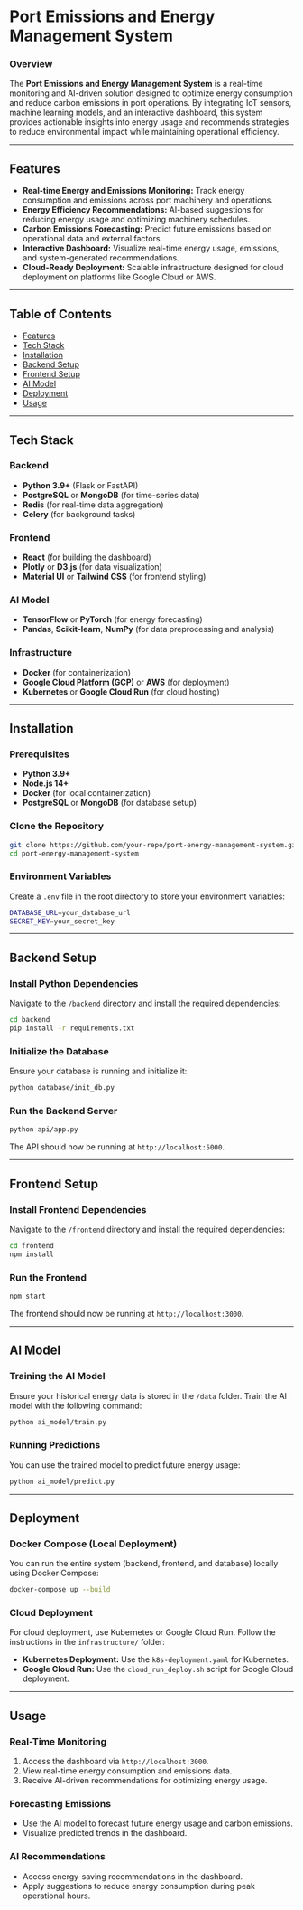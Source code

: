 # Port Emissions and Energy Management System

### Overview
The **Port Emissions and Energy Management System** is a real-time monitoring and AI-driven solution designed to optimize energy consumption and reduce carbon emissions in port operations. By integrating IoT sensors, machine learning models, and an interactive dashboard, this system provides actionable insights into energy usage and recommends strategies to reduce environmental impact while maintaining operational efficiency.

---

## Features
- **Real-time Energy and Emissions Monitoring:** Track energy consumption and emissions across port machinery and operations.
- **Energy Efficiency Recommendations:** AI-based suggestions for reducing energy usage and optimizing machinery schedules.
- **Carbon Emissions Forecasting:** Predict future emissions based on operational data and external factors.
- **Interactive Dashboard:** Visualize real-time energy usage, emissions, and system-generated recommendations.
- **Cloud-Ready Deployment:** Scalable infrastructure designed for cloud deployment on platforms like Google Cloud or AWS.

---

## Table of Contents
- [Features](#features)
- [Tech Stack](#tech-stack)
- [Installation](#installation)
- [Backend Setup](#backend-setup)
- [Frontend Setup](#frontend-setup)
- [AI Model](#ai-model)
- [Deployment](#deployment)
- [Usage](#usage)

---

## Tech Stack
### Backend
- **Python 3.9+** (Flask or FastAPI)
- **PostgreSQL** or **MongoDB** (for time-series data)
- **Redis** (for real-time data aggregation)
- **Celery** (for background tasks)

### Frontend
- **React** (for building the dashboard)
- **Plotly** or **D3.js** (for data visualization)
- **Material UI** or **Tailwind CSS** (for frontend styling)

### AI Model
- **TensorFlow** or **PyTorch** (for energy forecasting)
- **Pandas**, **Scikit-learn**, **NumPy** (for data preprocessing and analysis)

### Infrastructure
- **Docker** (for containerization)
- **Google Cloud Platform (GCP)** or **AWS** (for deployment)
- **Kubernetes** or **Google Cloud Run** (for cloud hosting)

---

## Installation

### Prerequisites
- **Python 3.9+**
- **Node.js 14+**
- **Docker** (for local containerization)
- **PostgreSQL** or **MongoDB** (for database setup)

### Clone the Repository
```bash
git clone https://github.com/your-repo/port-energy-management-system.git
cd port-energy-management-system
```

### Environment Variables
Create a `.env` file in the root directory to store your environment variables:
```bash
DATABASE_URL=your_database_url
SECRET_KEY=your_secret_key
```

---

## Backend Setup

### Install Python Dependencies
Navigate to the `/backend` directory and install the required dependencies:
```bash
cd backend
pip install -r requirements.txt
```

### Initialize the Database
Ensure your database is running and initialize it:
```bash
python database/init_db.py
```

### Run the Backend Server
```bash
python api/app.py
```
The API should now be running at `http://localhost:5000`.

---

## Frontend Setup

### Install Frontend Dependencies
Navigate to the `/frontend` directory and install the required dependencies:
```bash
cd frontend
npm install
```

### Run the Frontend
```bash
npm start
```
The frontend should now be running at `http://localhost:3000`.

---

## AI Model

### Training the AI Model
Ensure your historical energy data is stored in the `/data` folder. Train the AI model with the following command:
```bash
python ai_model/train.py
```

### Running Predictions
You can use the trained model to predict future energy usage:
```bash
python ai_model/predict.py
```

---

## Deployment

### Docker Compose (Local Deployment)
You can run the entire system (backend, frontend, and database) locally using Docker Compose:
```bash
docker-compose up --build
```

### Cloud Deployment
For cloud deployment, use Kubernetes or Google Cloud Run. Follow the instructions in the `infrastructure/` folder:
- **Kubernetes Deployment:** Use the `k8s-deployment.yaml` for Kubernetes.
- **Google Cloud Run:** Use the `cloud_run_deploy.sh` script for Google Cloud deployment.

---

## Usage

### Real-Time Monitoring
1. Access the dashboard via `http://localhost:3000`.
2. View real-time energy consumption and emissions data.
3. Receive AI-driven recommendations for optimizing energy usage.

### Forecasting Emissions
- Use the AI model to forecast future energy usage and carbon emissions.
- Visualize predicted trends in the dashboard.

### AI Recommendations
- Access energy-saving recommendations in the dashboard.
- Apply suggestions to reduce energy consumption during peak operational hours.


